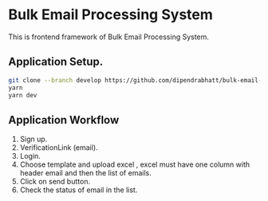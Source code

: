 # Bulk Email Processing System

This is frontend framework of Bulk Email Processing System.

## Application Setup.

```bash
git clone --branch develop https://github.com/dipendrabhatt/bulk-email-processor-system-frontend
yarn 
yarn dev
```


## Application Workflow

1. Sign up.
2. VerificationLink (email).
3. Login.
4. Choose template and upload excel , excel must have one column with  header email and then the list of emails.
5. Click on send button.
6. Check the status of email in the list.


